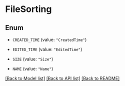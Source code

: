 # FileSorting

## Enum


* `CREATED_TIME` (value: `"CreatedTime"`)

* `EDITED_TIME` (value: `"EditedTime"`)

* `SIZE` (value: `"Size"`)

* `NAME` (value: `"Name"`)


[[Back to Model list]](../README.md#documentation-for-models) [[Back to API list]](../README.md#documentation-for-api-endpoints) [[Back to README]](../README.md)


